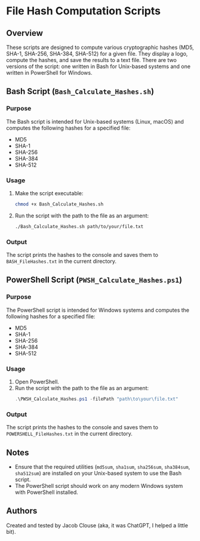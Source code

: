 # File Hash Computation Scripts

## Overview
These scripts are designed to compute various cryptographic hashes (MD5, SHA-1, SHA-256, SHA-384, SHA-512) for a given file. They display a logo, compute the hashes, and save the results to a text file. There are two versions of the script: one written in Bash for Unix-based systems and one written in PowerShell for Windows.

## Bash Script (`Bash_Calculate_Hashes.sh`)
### Purpose
The Bash script is intended for Unix-based systems (Linux, macOS) and computes the following hashes for a specified file:
- MD5
- SHA-1
- SHA-256
- SHA-384
- SHA-512

### Usage
1. Make the script executable:
    ```bash
    chmod +x Bash_Calculate_Hashes.sh
    ```
2. Run the script with the path to the file as an argument:
    ```bash
    ./Bash_Calculate_Hashes.sh path/to/your/file.txt
    ```

### Output
The script prints the hashes to the console and saves them to `BASH_FileHashes.txt` in the current directory.

## PowerShell Script (`PWSH_Calculate_Hashes.ps1`)
### Purpose
The PowerShell script is intended for Windows systems and computes the following hashes for a specified file:
- MD5
- SHA-1
- SHA-256
- SHA-384
- SHA-512

### Usage
1. Open PowerShell.
2. Run the script with the path to the file as an argument:
    ```powershell
    .\PWSH_Calculate_Hashes.ps1 -filePath "path\to\your\file.txt"
    ```

### Output
The script prints the hashes to the console and saves them to `POWERSHELL_FileHashes.txt` in the current directory.

## Notes
- Ensure that the required utilities (`md5sum`, `sha1sum`, `sha256sum`, `sha384sum`, `sha512sum`) are installed on your Unix-based system to use the Bash script.
- The PowerShell script should work on any modern Windows system with PowerShell installed.

## Authors
Created and tested by Jacob Clouse (aka, it was ChatGPT, I helped a little bit).
